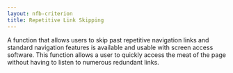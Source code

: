 ```yaml
---
layout: nfb-criterion
title: Repetitive Link Skipping
---
```

A function that allows users to skip past repetitive navigation links and standard navigation features is available and usable with screen access software. This function allows a user to quickly access the meat of the page without having to listen to numerous redundant links.